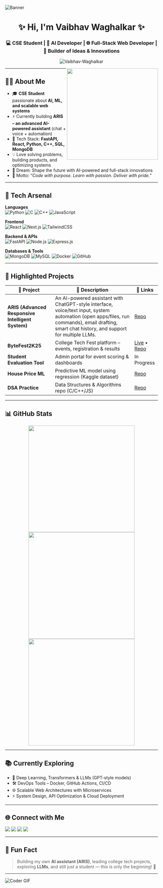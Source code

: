 ![Banner](https://i.pinimg.com/originals/0f/ff/3e/0fff3ecb7e2a7dd4e9c1c00761a7ee66.gif)

<h1 align="center">✨ Hi, I'm Vaibhav Waghalkar ✨</h1>
<h3 align="center">💻 CSE Student | 🤖 AI Developer | 🌐 Full-Stack Web Developer | 🚀 Builder of Ideas & Innovations</h3>

<p align="center">
  <img src="https://komarev.com/ghpvc/?username=Vaibhav-Waghalkar&label=Profile%20views&color=0e75b6&style=flat" alt="Vaibhav-Waghalkar" />
</p>

<p align="right">
  <img align="right" src="https://media.tenor.com/qJ5evVs-_uUAAAAC/coding.gif" width="300" />
</p>

---

## 👨‍💻 About Me  

- 🎓 **CSE Student** passionate about **AI, ML, and scalable web systems**  
- ⚡ Currently building **ARIS – an advanced AI-powered assistant** (chat + voice + automation)  
- 🧠 Tech Stack: **FastAPI, React, Python, C++, SQL, MongoDB**  
- 💡 Love solving problems, building products, and optimizing systems  
- 🚀 Dream: Shape the future with AI-powered and full-stack innovations  
- 🌟 Motto: *“Code with purpose. Learn with passion. Deliver with pride.”*  

------

## 🧰 Tech Arsenal

**Languages**  
![Python](https://img.shields.io/badge/Python-3670A0?style=for-the-badge&logo=python&logoColor=ffdd54)
![C](https://img.shields.io/badge/C-00599C?style=for-the-badge&logo=c&logoColor=white)
![C++](https://img.shields.io/badge/C++-00599C?style=for-the-badge&logo=cplusplus&logoColor=white)
![JavaScript](https://img.shields.io/badge/JavaScript-F7DF1E?style=for-the-badge&logo=javascript&logoColor=black)

**Frontend**  
![React](https://img.shields.io/badge/React-20232A?style=for-the-badge&logo=react&logoColor=61DAFB)
![Next.js](https://img.shields.io/badge/Next.js-000?style=for-the-badge&logo=nextdotjs&logoColor=white)
![TailwindCSS](https://img.shields.io/badge/TailwindCSS-06B6D4?style=for-the-badge&logo=tailwindcss&logoColor=white)

**Backend & APIs**  
![FastAPI](https://img.shields.io/badge/FastAPI-009688?style=for-the-badge&logo=fastapi&logoColor=white)
![Node.js](https://img.shields.io/badge/Node.js-339933?style=for-the-badge&logo=nodedotjs&logoColor=white)
![Express.js](https://img.shields.io/badge/Express.js-000?style=for-the-badge&logo=express&logoColor=white)

**Databases & Tools**  
![MongoDB](https://img.shields.io/badge/MongoDB-4DB33D?style=for-the-badge&logo=mongodb&logoColor=white)
![MySQL](https://img.shields.io/badge/MySQL-00758F?style=for-the-badge&logo=mysql&logoColor=white)
![Docker](https://img.shields.io/badge/Docker-2496ED?style=for-the-badge&logo=docker&logoColor=white)
![GitHub](https://img.shields.io/badge/GitHub-000?style=for-the-badge&logo=github&logoColor=white)

---

## 📌 Highlighted Projects  

| 🚀 Project | 💬 Description | 🔗 Links |
|-----------|----------------|---------|
| **ARIS (Advanced Responsive Intelligent System)** | An AI-powered assistant with ChatGPT-style interface, voice/text input, system automation (open apps/files, run commands), email drafting, smart chat history, and support for multiple LLMs. | [Repo](https://github.com/Vaibhav-Waghalkar/ARIS-Project) |
| **ByteFest2K25** | College Tech Fest platform – events, registration & results | [Live](https://bytefest2k25.netlify.app) • [Repo](https://github.com/Vaibhav-Waghalkar/ByteFest2K25) |
| **Student Evaluation Tool** | Admin portal for event scoring & dashboards | In Progress |
| **House Price ML** | Predictive ML model using regression (Kaggle dataset) | [Repo](https://github.com/Vaibhav-Waghalkar/House-Price-Prediction-ML) |
| **DSA Practice** | Data Structures & Algorithms repo (C/C++/JS) | [Repo](https://github.com/Vaibhav-Waghalkar/DSA-practice) |

---

## 📊 GitHub Stats  

<p align="center">
  <img src="https://github-readme-stats.vercel.app/api?username=Vaibhav-Waghalkar&show_icons=true&theme=tokyonight" width="350px"/>
  <img src="https://github-readme-streak-stats.herokuapp.com/?user=Vaibhav-Waghalkar&theme=tokyonight" width="350px"/>
  <img src="https://github-readme-stats.vercel.app/api/top-langs/?username=Vaibhav-Waghalkar&layout=compact&theme=tokyonight" width="350px"/>
</p>

---

## 📚 Currently Exploring  

- 🤖 Deep Learning, Transformers & LLMs (GPT-style models)  
- 🛠️ DevOps Tools – Docker, GitHub Actions, CI/CD  
- 🌐 Scalable Web Architectures with Microservices  
- ⚡ System Design, API Optimization & Cloud Deployment  

---

## 🌐 Connect with Me  

<a href="mailto:vaibhavwaghalkar2@gmail.com"><img src="https://img.shields.io/badge/Email-%23D14836.svg?style=for-the-badge&logo=gmail&logoColor=white"/></a>
<a href="https://www.linkedin.com/in/vaibhav-waghalkar-848885343/"><img src="https://img.shields.io/badge/LinkedIn-%230077B5.svg?style=for-the-badge&logo=linkedin&logoColor=white"/></a>
<a href="https://x.com/Vaibhav200205"><img src="https://img.shields.io/badge/X(Twitter)-000000?style=for-the-badge&logo=twitter&logoColor=white"/></a>
<a href="https://www.instagram.com/waghalkar.vaibhav/"><img src="https://img.shields.io/badge/Instagram-E4405F?style=for-the-badge&logo=instagram&logoColor=white"/></a>

---

## 🧠 Fun Fact  

> Building my own **AI assistant (ARIS)**, leading college tech projects, exploring **LLMs**, and still just a student — this is only the beginning! 🚀  

---

![Coder GIF](https://cdn.dribbble.com/users/1162077/screenshots/3848914/programmer.gif)
